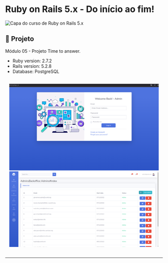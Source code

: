 # Ruby on Rails 5.x - Do início ao fim!
![Capa do curso de Ruby on Rails 5.x](https://cdn-images-1.medium.com/max/1600/1*OZCuYAREKtSJHzfl4FYlvQ.jpeg)


## 🚧 Projeto

Módulo 05 - Projeto Time to answer.

- Ruby version: 2.7.2
- Rails version: 5.2.8
- Database: PostgreSQL

<br>
<div align="center">
    <img alt="Contact-list-demo" src=".github/login-admin.png" width="95%">
    <img alt="Contact-list-demo" src=".github/preview_admins_backoffice.png" width="95%">
</div>
<br>

---